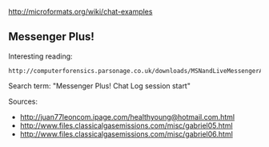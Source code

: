 
http://microformats.org/wiki/chat-examples

## Messenger Plus!

Interesting reading:

    http://computerforensics.parsonage.co.uk/downloads/MSNandLiveMessengerArtefactsOfConversations.pdf

Search term: "Messenger Plus! Chat Log session start"

Sources:

- http://juan77leoncom.ipage.com/healthyoung@hotmail.com.html
- http://www.files.classicalgasemissions.com/misc/gabriel05.html
- http://www.files.classicalgasemissions.com/misc/gabriel06.html
